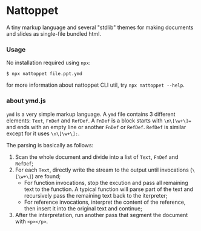 Nattoppet
=========

A tiny markup language and several "stdlib" themes for making documents and slides as single-file bundled html.

### Usage

No installation required using `npx`:

```
$ npx nattoppet file.ppt.ymd
```

for more information about nattoppet CLI util, try `npx nattoppet --help`.

### about ymd.js

`ymd` is a very simple markup language. A `ymd` file contains 3 different elements: `Text`, `FnDef` and `RefDef`. A `FnDef`
is a block starts with `\n\[\w+\]=` and ends with an empty line or another `FnDef` or `RefDef`. `RefDef` is similar except
for it uses `\n\[\w+\]:`.

The parsing is basically as follows:

1. Scan the whole document and divide into a list of `Text`, `FnDef` and `RefDef`;
2. For each `Text`, directly write the stream to the output until invocations (`\[\w+\]`) are found;
    - For function invocations, stop the excution and pass all remaining text to the function. A typical function will parse part of the text and recursively pass the remaining text back to the iterpreter;
    - For reference invocations, interpret the content of the reference, then insert it into the original text and continue;
3. After the interpretation, run another pass that segment the document with `<p></p>`.
